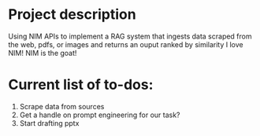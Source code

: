# Project description
Using NIM APIs to implement a RAG system that ingests data scraped from the web, pdfs, or images and returns an ouput ranked by similarity
I love NIM! NIM is the goat!

# Current list of to-dos:
1. Scrape data from sources
2. Get a handle on prompt engineering for our task?
3. Start drafting pptx
